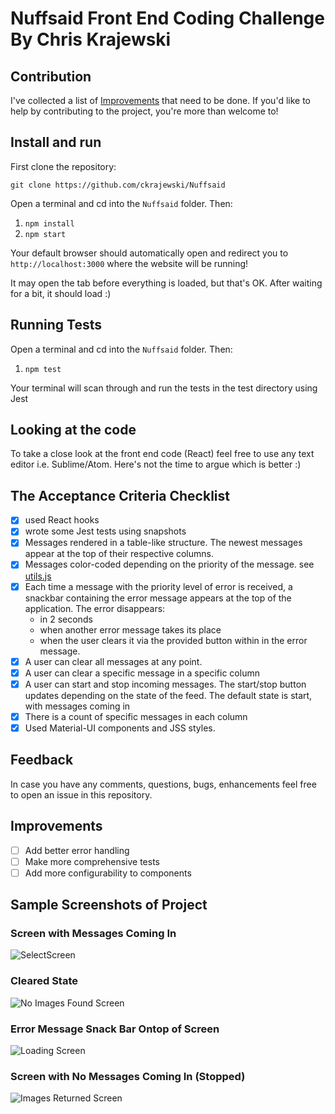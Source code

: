 # Nuffsaid Front End Coding Challenge By Chris Krajewski

## Contribution

I've collected a list of [Improvements](#improvements) that need to be done.
If you'd like to help by contributing to the project, you're more than welcome to! 

## Install and run

First clone the repository:

```
git clone https://github.com/ckrajewski/Nuffsaid
```

Open a terminal and cd into the `Nuffsaid` folder. Then:

1. `npm install`
2. `npm start` 

Your default browser should automatically open and redirect you to `http://localhost:3000` where the website will be running!

It may open the tab before everything is loaded, but that's OK. After waiting for a bit, it should load :)


## Running Tests

Open a terminal and cd into the `Nuffsaid` folder. Then:

1. `npm test` 

Your terminal will scan through and run the tests in the test directory using Jest

## Looking at the code

To take a close look at the front end code (React) feel free to use any text editor i.e. Sublime/Atom. Here's not the time to argue which is better :) 

## The Acceptance Criteria Checklist
- [x] used React hooks
- [x] wrote some Jest tests using snapshots
- [x] Messages rendered in a table-like structure. The newest messages appear at the top of their respective columns.
- [x] Messages color-coded depending on the priority of the message. see [utils.js](./src/utils.js)
- [x] Each time a message with the priority level of error is received, a snackbar containing the error message appears at the top of the application. The error disappears:
  - in 2 seconds
  - when another error message takes its place
  - when the user clears it via the provided button within in the 
    error message.
- [x] A user can clear all messages at any point.
- [x]  A user can clear a specific message in a specific column
- [x] A user can start and stop incoming messages. The start/stop button updates depending on the state of the feed. The default state is start, with messages coming in
- [x] There is a count of specific messages in each column
- [x] Used Material-UI components and JSS styles.

## Feedback
In case you have any comments, questions, bugs, enhancements feel free to open an issue in this repository.

## Improvements
- [ ] Add better error handling
- [ ] Make more comprehensive tests
- [ ] Add more configurability to components

## Sample Screenshots of Project

### Screen with Messages Coming In

![SelectScreen](./screenshots/Select.png)

### Cleared State

![No Images Found Screen](./screenshots/NoImagesFound.png)

### Error Message Snack Bar Ontop of Screen
![Loading Screen](./screenshots/Loading.png)

### Screen with No Messages Coming In  (Stopped) 

![Images Returned Screen](./screenshots/ImagesReturned.png)